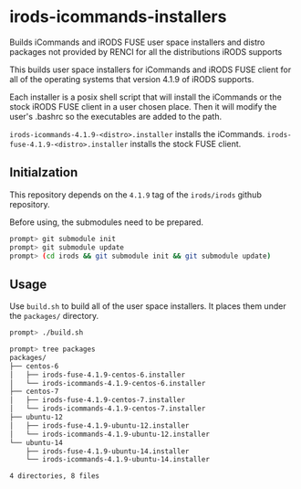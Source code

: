 # irods-icommands-installers

Builds iCommands and iRODS FUSE user space installers and distro packages not
provided by RENCI for all the distributions iRODS supports

This builds user space installers for iCommands and iRODS FUSE client for all
of the operating systems that version 4.1.9 of iRODS supports.

Each installer is a posix shell script that will install the iCommands or the
stock iRODS FUSE client in a user chosen place. Then it will modify the user's
.bashrc so the executables are added to the path.

`irods-icommands-4.1.9-<distro>.installer` installs the iCommands.
`irods-fuse-4.1.9-<distro>.installer` installs the stock FUSE client.


## Initialzation

This repository depends on the `4.1.9` tag of the `irods/irods` github
repository.

Before using, the submodules need to be prepared.

```bash
prompt> git submodule init
prompt> git submodule update
prompt> (cd irods && git submodule init && git submodule update)
```


## Usage

Use `build.sh` to build all of the user space installers. It places them under
the `packages/` directory.

```bash
prompt> ./build.sh

prompt> tree packages
packages/
├── centos-6
│   ├── irods-fuse-4.1.9-centos-6.installer
│   └── irods-icommands-4.1.9-centos-6.installer
├── centos-7
│   ├── irods-fuse-4.1.9-centos-7.installer
│   └── irods-icommands-4.1.9-centos-7.installer
├── ubuntu-12
│   ├── irods-fuse-4.1.9-ubuntu-12.installer
│   └── irods-icommands-4.1.9-ubuntu-12.installer
└── ubuntu-14
    ├── irods-fuse-4.1.9-ubuntu-14.installer
    └── irods-icommands-4.1.9-ubuntu-14.installer

4 directories, 8 files
```
